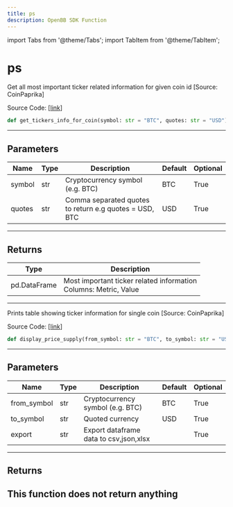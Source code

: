 ```yaml
---
title: ps
description: OpenBB SDK Function
---
```


import Tabs from '@theme/Tabs';
import TabItem from '@theme/TabItem';

# ps

<Tabs>
<TabItem value="model" label="Model" default>

Get all most important ticker related information for given coin id [Source: CoinPaprika]

Source Code: [[link](https://github.com/OpenBB-finance/OpenBBTerminal/tree/main/openbb_terminal/cryptocurrency/due_diligence/coinpaprika_model.py#L290)]
```python
def get_tickers_info_for_coin(symbol: str = "BTC", quotes: str = "USD") -> pd.DataFrame
```
---
## Parameters
| Name | Type | Description | Default | Optional |
| ---- | ---- | ----------- | ------- | -------- |
| symbol | str | Cryptocurrency symbol (e.g. BTC) | BTC | True |
| quotes | str | Comma separated quotes to return e.g quotes = USD, BTC | USD | True |

---
## Returns
| Type | Description |
| ---- | ----------- |
| pd.DataFrame | Most important ticker related information<br/>Columns: Metric, Value |
---


</TabItem>
<TabItem value="view" label="View">

Prints table showing ticker information for single coin [Source: CoinPaprika]

Source Code: [[link](https://github.com/OpenBB-finance/OpenBBTerminal/tree/main/openbb_terminal/cryptocurrency/due_diligence/coinpaprika_view.py#L287)]
```python
def display_price_supply(from_symbol: str = "BTC", to_symbol: str = "USD", export: str = "") -> None
```
---
## Parameters
| Name | Type | Description | Default | Optional |
| ---- | ---- | ----------- | ------- | -------- |
| from_symbol | str | Cryptocurrency symbol (e.g. BTC) | BTC | True |
| to_symbol | str | Quoted currency | USD | True |
| export | str | Export dataframe data to csv,json,xlsx |  | True |

---
## Returns
This function does not return anything
---


</TabItem>
</Tabs>
